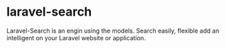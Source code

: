 # laravel-search
Laravel-Search is an engin using the models. Search easily, flexible add an intelligent on your Laravel website or application.
